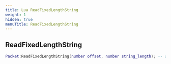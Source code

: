 ```yaml
---
title: Lua ReadFixedLengthString
weight: 1
hidden: true
menuTitle: ReadFixedLengthString
---
```

## ReadFixedLengthString
```lua
Packet:ReadFixedLengthString(number offset, number string_length); -- string
```